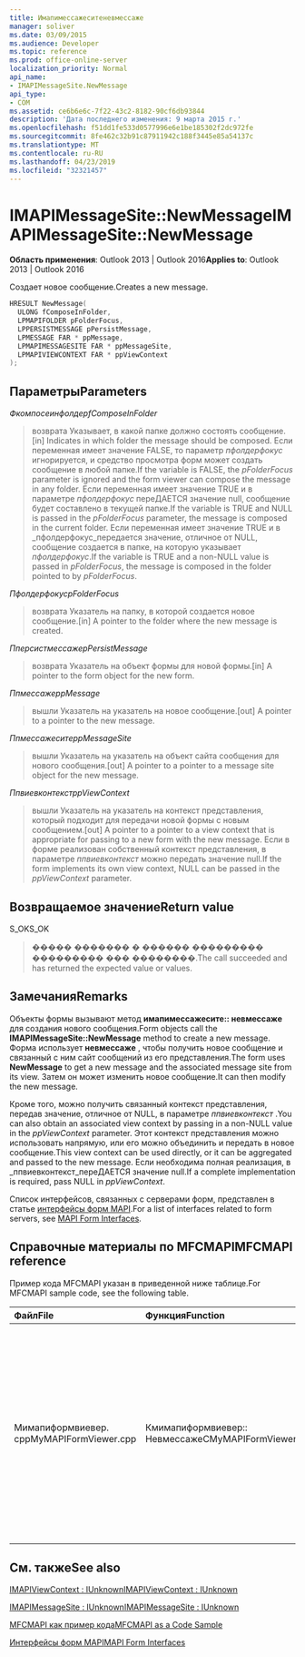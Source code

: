 ```yaml
---
title: Имапимессажеситеневмессаже
manager: soliver
ms.date: 03/09/2015
ms.audience: Developer
ms.topic: reference
ms.prod: office-online-server
localization_priority: Normal
api_name:
- IMAPIMessageSite.NewMessage
api_type:
- COM
ms.assetid: ce6b6e6c-7f22-43c2-8182-90cf6db93844
description: 'Дата последнего изменения: 9 марта 2015 г.'
ms.openlocfilehash: f51dd1fe533d0577996e6e1be185302f2dc972fe
ms.sourcegitcommit: 8fe462c32b91c87911942c188f3445e85a54137c
ms.translationtype: MT
ms.contentlocale: ru-RU
ms.lasthandoff: 04/23/2019
ms.locfileid: "32321457"
---
```

# <a name="imapimessagesitenewmessage"></a><span data-ttu-id="f140e-103">IMAPIMessageSite::NewMessage</span><span class="sxs-lookup"><span data-stu-id="f140e-103">IMAPIMessageSite::NewMessage</span></span>

  
  
<span data-ttu-id="f140e-104">**Область применения**: Outlook 2013 | Outlook 2016</span><span class="sxs-lookup"><span data-stu-id="f140e-104">**Applies to**: Outlook 2013 | Outlook 2016</span></span> 
  
<span data-ttu-id="f140e-105">Создает новое сообщение.</span><span class="sxs-lookup"><span data-stu-id="f140e-105">Creates a new message.</span></span>
  
```cpp
HRESULT NewMessage(
  ULONG fComposeInFolder,
  LPMAPIFOLDER pFolderFocus,
  LPPERSISTMESSAGE pPersistMessage,
  LPMESSAGE FAR * ppMessage,
  LPMAPIMESSAGESITE FAR * ppMessageSite,
  LPMAPIVIEWCONTEXT FAR * ppViewContext
);
```

## <a name="parameters"></a><span data-ttu-id="f140e-106">Параметры</span><span class="sxs-lookup"><span data-stu-id="f140e-106">Parameters</span></span>

 <span data-ttu-id="f140e-107">_Фкомпосеинфолдер_</span><span class="sxs-lookup"><span data-stu-id="f140e-107">_fComposeInFolder_</span></span>
  
> <span data-ttu-id="f140e-108">возврата Указывает, в какой папке должно состоять сообщение.</span><span class="sxs-lookup"><span data-stu-id="f140e-108">[in] Indicates in which folder the message should be composed.</span></span> <span data-ttu-id="f140e-109">Если переменная имеет значение FALSE, то параметр _пфолдерфокус_ игнорируется, и средство просмотра форм может создать сообщение в любой папке.</span><span class="sxs-lookup"><span data-stu-id="f140e-109">If the variable is FALSE, the  _pFolderFocus_ parameter is ignored and the form viewer can compose the message in any folder.</span></span> <span data-ttu-id="f140e-110">Если переменная имеет значение TRUE и в параметре _пфолдерфокус_ переДАЕТСЯ значение null, сообщение будет составлено в текущей папке.</span><span class="sxs-lookup"><span data-stu-id="f140e-110">If the variable is TRUE and NULL is passed in the  _pFolderFocus_ parameter, the message is composed in the current folder.</span></span> <span data-ttu-id="f140e-111">Если переменная имеет значение TRUE и в _пфолдерфокус_передается значение, отличное от NULL, сообщение создается в папке, на которую указывает _пфолдерфокус_.</span><span class="sxs-lookup"><span data-stu-id="f140e-111">If the variable is TRUE and a non-NULL value is passed in  _pFolderFocus_, the message is composed in the folder pointed to by  _pFolderFocus_.</span></span>
    
 <span data-ttu-id="f140e-112">_Пфолдерфокус_</span><span class="sxs-lookup"><span data-stu-id="f140e-112">_pFolderFocus_</span></span>
  
> <span data-ttu-id="f140e-113">возврата Указатель на папку, в которой создается новое сообщение.</span><span class="sxs-lookup"><span data-stu-id="f140e-113">[in] A pointer to the folder where the new message is created.</span></span>
    
 <span data-ttu-id="f140e-114">_Пперсистмессаже_</span><span class="sxs-lookup"><span data-stu-id="f140e-114">_pPersistMessage_</span></span>
  
> <span data-ttu-id="f140e-115">возврата Указатель на объект формы для новой формы.</span><span class="sxs-lookup"><span data-stu-id="f140e-115">[in] A pointer to the form object for the new form.</span></span>
    
 <span data-ttu-id="f140e-116">_Ппмессаже_</span><span class="sxs-lookup"><span data-stu-id="f140e-116">_ppMessage_</span></span>
  
> <span data-ttu-id="f140e-117">вышли Указатель на указатель на новое сообщение.</span><span class="sxs-lookup"><span data-stu-id="f140e-117">[out] A pointer to a pointer to the new message.</span></span>
    
 <span data-ttu-id="f140e-118">_Ппмессажесите_</span><span class="sxs-lookup"><span data-stu-id="f140e-118">_ppMessageSite_</span></span>
  
> <span data-ttu-id="f140e-119">вышли Указатель на указатель на объект сайта сообщения для нового сообщения.</span><span class="sxs-lookup"><span data-stu-id="f140e-119">[out] A pointer to a pointer to a message site object for the new message.</span></span>
    
 <span data-ttu-id="f140e-120">_Ппвиевконтекст_</span><span class="sxs-lookup"><span data-stu-id="f140e-120">_ppViewContext_</span></span>
  
> <span data-ttu-id="f140e-121">вышли Указатель на указатель на контекст представления, который подходит для передачи новой формы с новым сообщением.</span><span class="sxs-lookup"><span data-stu-id="f140e-121">[out] A pointer to a pointer to a view context that is appropriate for passing to a new form with the new message.</span></span> <span data-ttu-id="f140e-122">Если в форме реализован собственный контекст представления, в параметре _ппвиевконтекст_ можно передать значение null.</span><span class="sxs-lookup"><span data-stu-id="f140e-122">If the form implements its own view context, NULL can be passed in the  _ppViewContext_ parameter.</span></span> 
    
## <a name="return-value"></a><span data-ttu-id="f140e-123">Возвращаемое значение</span><span class="sxs-lookup"><span data-stu-id="f140e-123">Return value</span></span>

<span data-ttu-id="f140e-124">S_OK</span><span class="sxs-lookup"><span data-stu-id="f140e-124">S_OK</span></span> 
  
> <span data-ttu-id="f140e-125">����� ������� � ������ ��������� ��������� ��� ��������.</span><span class="sxs-lookup"><span data-stu-id="f140e-125">The call succeeded and has returned the expected value or values.</span></span>
    
## <a name="remarks"></a><span data-ttu-id="f140e-126">Замечания</span><span class="sxs-lookup"><span data-stu-id="f140e-126">Remarks</span></span>

<span data-ttu-id="f140e-127">Объекты формы вызывают метод **имапимессажесите:: невмессаже** для создания нового сообщения.</span><span class="sxs-lookup"><span data-stu-id="f140e-127">Form objects call the **IMAPIMessageSite::NewMessage** method to create a new message.</span></span> <span data-ttu-id="f140e-128">Форма использует **невмессаже** , чтобы получить новое сообщение и связанный с ним сайт сообщений из его представления.</span><span class="sxs-lookup"><span data-stu-id="f140e-128">The form uses **NewMessage** to get a new message and the associated message site from its view.</span></span> <span data-ttu-id="f140e-129">Затем он может изменить новое сообщение.</span><span class="sxs-lookup"><span data-stu-id="f140e-129">It can then modify the new message.</span></span> 
  
<span data-ttu-id="f140e-130">Кроме того, можно получить связанный контекст представления, передав значение, отличное от NULL, в параметре _ппвиевконтекст_ .</span><span class="sxs-lookup"><span data-stu-id="f140e-130">You can also obtain an associated view context by passing in a non-NULL value in the  _ppViewContext_ parameter.</span></span> <span data-ttu-id="f140e-131">Этот контекст представления можно использовать напрямую, или его можно объединить и передать в новое сообщение.</span><span class="sxs-lookup"><span data-stu-id="f140e-131">This view context can be used directly, or it can be aggregated and passed to the new message.</span></span> <span data-ttu-id="f140e-132">Если необходима полная реализация, в _ппвиевконтекст_переДАЕТСЯ значение null.</span><span class="sxs-lookup"><span data-stu-id="f140e-132">If a complete implementation is required, pass NULL in  _ppViewContext_.</span></span>
  
<span data-ttu-id="f140e-133">Список интерфейсов, связанных с серверами форм, представлен в статье [интерфейсы форм MAPI](mapi-form-interfaces.md).</span><span class="sxs-lookup"><span data-stu-id="f140e-133">For a list of interfaces related to form servers, see [MAPI Form Interfaces](mapi-form-interfaces.md).</span></span>
  
## <a name="mfcmapi-reference"></a><span data-ttu-id="f140e-134">Справочные материалы по MFCMAPI</span><span class="sxs-lookup"><span data-stu-id="f140e-134">MFCMAPI reference</span></span>

<span data-ttu-id="f140e-135">Пример кода MFCMAPI указан в приведенной ниже таблице.</span><span class="sxs-lookup"><span data-stu-id="f140e-135">For MFCMAPI sample code, see the following table.</span></span>
  
|<span data-ttu-id="f140e-136">**Файл**</span><span class="sxs-lookup"><span data-stu-id="f140e-136">**File**</span></span>|<span data-ttu-id="f140e-137">**Функция**</span><span class="sxs-lookup"><span data-stu-id="f140e-137">**Function**</span></span>|<span data-ttu-id="f140e-138">**Примечание**</span><span class="sxs-lookup"><span data-stu-id="f140e-138">**Comment**</span></span>|
|:-----|:-----|:-----|
|<span data-ttu-id="f140e-139">Мимапиформвиевер. cpp</span><span class="sxs-lookup"><span data-stu-id="f140e-139">MyMAPIFormViewer.cpp</span></span>  <br/> |<span data-ttu-id="f140e-140">Кмимапиформвиевер:: Невмессаже</span><span class="sxs-lookup"><span data-stu-id="f140e-140">CMyMAPIFormViewer::NewMessage</span></span>  <br/> |<span data-ttu-id="f140e-141">MFCMAPI использует метод **имапимессажесите:: невмессаже** для создания нового сообщения, создания экземпляра нового средства просмотра формы и вызова **сетперсист** для установки сообщения в средстве просмотра форм.</span><span class="sxs-lookup"><span data-stu-id="f140e-141">MFCMAPI uses the **IMAPIMessageSite::NewMessage** method to create a new message, instantiate a new form viewer, and call **SetPersist** to set the message on the form viewer.</span></span> <span data-ttu-id="f140e-142">Наконец, он возвращает средство просмотра форм в качестве сайта сообщений.</span><span class="sxs-lookup"><span data-stu-id="f140e-142">Finally, it returns the form viewer as the message site.</span></span>  <br/> |
   
## <a name="see-also"></a><span data-ttu-id="f140e-143">См. также</span><span class="sxs-lookup"><span data-stu-id="f140e-143">See also</span></span>



[<span data-ttu-id="f140e-144">IMAPIViewContext : IUnknown</span><span class="sxs-lookup"><span data-stu-id="f140e-144">IMAPIViewContext : IUnknown</span></span>](imapiviewcontextiunknown.md)
  
[<span data-ttu-id="f140e-145">IMAPIMessageSite : IUnknown</span><span class="sxs-lookup"><span data-stu-id="f140e-145">IMAPIMessageSite : IUnknown</span></span>](imapimessagesiteiunknown.md)


[<span data-ttu-id="f140e-146">MFCMAPI как пример кода</span><span class="sxs-lookup"><span data-stu-id="f140e-146">MFCMAPI as a Code Sample</span></span>](mfcmapi-as-a-code-sample.md)
  
[<span data-ttu-id="f140e-147">Интерфейсы форм MAPI</span><span class="sxs-lookup"><span data-stu-id="f140e-147">MAPI Form Interfaces</span></span>](mapi-form-interfaces.md)

